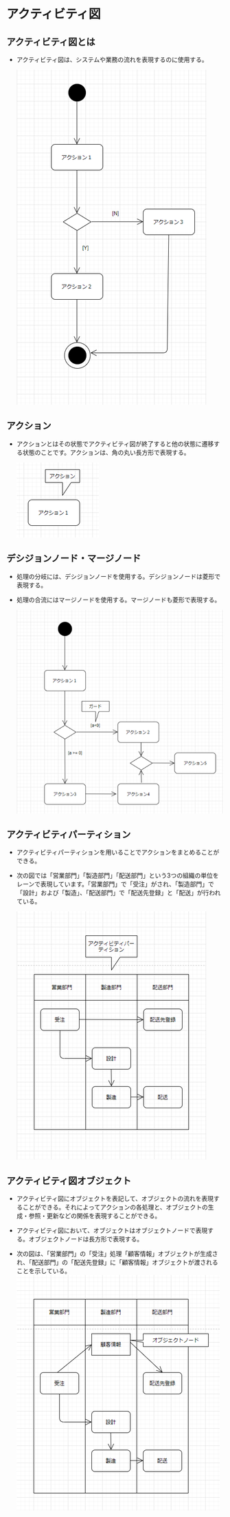 # アクティビティ図

## アクティビティ図とは
* アクティビティ図は、システムや業務の流れを表現するのに使用する。

  ![activity_01](src/activity_01.png)

## アクション

* アクションとはその状態でアクティビティ図が終了すると他の状態に遷移する状態のことです。アクションは、角の丸い長方形で表現する。

  ![activity_02](src/activity_02.png)

## デシジョンノード・マージノード

* 処理の分岐には、デシジョンノードを使用する。デシジョンノードは菱形で表現する。

* 処理の合流にはマージノードを使用する。マージノードも菱形で表現する。

  
  ![activity_03](src/activity_03.png)

## アクティビティパーティション

* アクティビティパーティションを用いることでアクションをまとめることができる。
* 次の図では「営業部門」「製造部門」「配送部門」という3つの組織の単位をレーンで表現しています。「営業部門」で「受注」がされ、「製造部門」で「設計」および「製造」、「配送部門」で「配送先登録」と「配送」が行われている。

    ![activity_04](src/activity_04.png)


## アクティビティ図オブジェクト

* アクティビティ図にオブジェクトを表記して、オブジェクトの流れを表現することができる。それによってアクションの各処理と、オブジェクトの生成・参照・更新などの関係を表現することができる。

* アクティビティ図において、オブジェクトはオブジェクトノードで表現する。オブジェクトノードは長方形で表現する。

* 次の図は、「営業部門」の「受注」処理「顧客情報」オブジェクトが生成され、「配送部門」の「配送先登録」に「顧客情報」オブジェクトが渡されることを示している。
    ![activity_05](src/activity_05.png)
